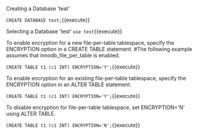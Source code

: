 Creating a Database 'teat'

`CREATE DATABASE test;`{{execute}} 

Selecting a Database 'test'
`use test`{{execute}} 

To enable encryption for a new file-per-table tablespace, specify the ENCRYPTION option in a CREATE TABLE statement. 
 #The following example assumes that innodb_file_per_table is enabled.

`CREATE TABLE t1 (c1 INT) ENCRYPTION='Y';`{{execute}} 

To enable encryption for an existing file-per-table tablespace, specify the ENCRYPTION option in an ALTER TABLE statement.

`CREATE TABLE t1 (c1 INT) ENCRYPTION='Y';`{{execute}} 

To disable encryption for file-per-table tablespace, set ENCRYPTION='N' using ALTER TABLE.

`CREATE TABLE t1 (c1 INT) ENCRYPTION='N';`{{execute}} 
